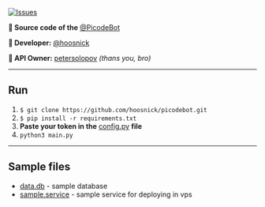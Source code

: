 <a href="https://t.me/serenecorp"><img alt="Issues" src="https://img.shields.io/badge/Telegram-2CA5E0?style=for-the-badge&logo=telegram&logoColor=white"></a>

**📒 Source code of the** [@PicodeBot](https://t.me/picodebot)

**🧸 Developer:** [@hoosnick](https://t.me/hoosnick)

**💎 API Owner:** [petersolopov](https://github.com/petersolopov) _(thans you, bro)_
<hr>

## Run
1. `$ git clone https://github.com/hoosnick/picodebot.git`
2. `$ pip install -r requirements.txt`
3. <b>Paste your token in the</b> [config.py](https://github.com/hoosnick/picodebot/blob/b39d813e4ba9b724a77ece7be809dad26c53a56b/config.py) <b>file</b>
4. `python3 main.py`
<hr>

## Sample files
* [data.db](https://github.com/hoosnick/picodebot/blob/b39d813e4ba9b724a77ece7be809dad26c53a56b/config.py) - sample database
* [sample.service](https://github.com/hoosnick/picodebot/blob/b39d813e4ba9b724a77ece7be809dad26c53a56b/config.py) - sample service for deploying in vps
